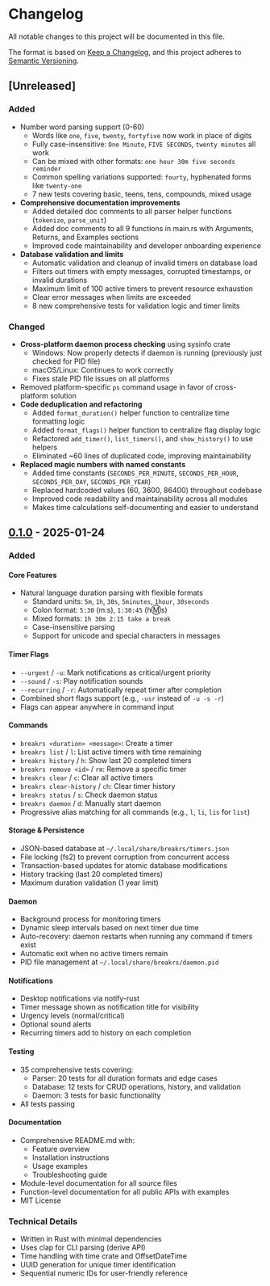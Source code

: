 # Changelog

All notable changes to this project will be documented in this file.

The format is based on [Keep a Changelog](https://keepachangelog.com/en/1.0.0/),
and this project adheres to [Semantic Versioning](https://semver.org/spec/v2.0.0.html).

## [Unreleased]

### Added
- Number word parsing support (0-60)
  - Words like `one`, `five`, `twenty`, `fortyfive` now work in place of digits
  - Fully case-insensitive: `One Minute`, `FIVE SECONDS`, `twenty minutes` all work
  - Can be mixed with other formats: `one hour 30m five seconds reminder`
  - Common spelling variations supported: `fourty`, hyphenated forms like `twenty-one`
  - 7 new tests covering basic, teens, tens, compounds, mixed usage
- **Comprehensive documentation improvements**
  - Added detailed doc comments to all parser helper functions (`tokenize`, `parse_unit`)
  - Added doc comments to all 9 functions in main.rs with Arguments, Returns, and Examples sections
  - Improved code maintainability and developer onboarding experience
- **Database validation and limits**
  - Automatic validation and cleanup of invalid timers on database load
  - Filters out timers with empty messages, corrupted timestamps, or invalid durations
  - Maximum limit of 100 active timers to prevent resource exhaustion
  - Clear error messages when limits are exceeded
  - 8 new comprehensive tests for validation logic and timer limits

### Changed
- **Cross-platform daemon process checking** using sysinfo crate
  - Windows: Now properly detects if daemon is running (previously just checked for PID file)
  - macOS/Linux: Continues to work correctly
  - Fixes stale PID file issues on all platforms
- Removed platform-specific `ps` command usage in favor of cross-platform solution
- **Code deduplication and refactoring**
  - Added `format_duration()` helper function to centralize time formatting logic
  - Added `format_flags()` helper function to centralize flag display logic
  - Refactored `add_timer()`, `list_timers()`, and `show_history()` to use helpers
  - Eliminated ~60 lines of duplicated code, improving maintainability
- **Replaced magic numbers with named constants**
  - Added time constants (`SECONDS_PER_MINUTE`, `SECONDS_PER_HOUR`, `SECONDS_PER_DAY`, `SECONDS_PER_YEAR`)
  - Replaced hardcoded values (60, 3600, 86400) throughout codebase
  - Improved code readability and maintainability across all modules
  - Makes time calculations self-documenting and easier to understand

## [0.1.0] - 2025-01-24

### Added

#### Core Features
- Natural language duration parsing with flexible formats
  - Standard units: `5m`, `1h`, `30s`, `5minutes`, `1hour`, `30seconds`
  - Colon format: `5:30` (m:s), `1:30:45` (h:m:s)
  - Mixed formats: `1h 30m 2:15 take a break`
  - Case-insensitive parsing
  - Support for unicode and special characters in messages

#### Timer Flags
- `--urgent` / `-u`: Mark notifications as critical/urgent priority
- `--sound` / `-s`: Play notification sounds
- `--recurring` / `-r`: Automatically repeat timer after completion
- Combined short flags support (e.g., `-usr` instead of `-u -s -r`)
- Flags can appear anywhere in command input

#### Commands
- `breakrs <duration> <message>`: Create a timer
- `breakrs list` / `l`: List active timers with time remaining
- `breakrs history` / `h`: Show last 20 completed timers
- `breakrs remove <id>` / `rm`: Remove a specific timer
- `breakrs clear` / `c`: Clear all active timers
- `breakrs clear-history` / `ch`: Clear timer history
- `breakrs status` / `s`: Check daemon status
- `breakrs daemon` / `d`: Manually start daemon
- Progressive alias matching for all commands (e.g., `l`, `li`, `lis` for `list`)

#### Storage & Persistence
- JSON-based database at `~/.local/share/breakrs/timers.json`
- File locking (fs2) to prevent corruption from concurrent access
- Transaction-based updates for atomic database modifications
- History tracking (last 20 completed timers)
- Maximum duration validation (1 year limit)

#### Daemon
- Background process for monitoring timers
- Dynamic sleep intervals based on next timer due time
- Auto-recovery: daemon restarts when running any command if timers exist
- Automatic exit when no active timers remain
- PID file management at `~/.local/share/breakrs/daemon.pid`

#### Notifications
- Desktop notifications via notify-rust
- Timer message shown as notification title for visibility
- Urgency levels (normal/critical)
- Optional sound alerts
- Recurring timers add to history on each completion

#### Testing
- 35 comprehensive tests covering:
  - Parser: 20 tests for all duration formats and edge cases
  - Database: 12 tests for CRUD operations, history, and validation
  - Daemon: 3 tests for basic functionality
- All tests passing

#### Documentation
- Comprehensive README.md with:
  - Feature overview
  - Installation instructions
  - Usage examples
  - Troubleshooting guide
- Module-level documentation for all source files
- Function-level documentation for all public APIs with examples
- MIT License

### Technical Details
- Written in Rust with minimal dependencies
- Uses clap for CLI parsing (derive API)
- Time handling with time crate and OffsetDateTime
- UUID generation for unique timer identification
- Sequential numeric IDs for user-friendly reference

[0.1.0]: https://github.com/sqrew/breakrs/releases/tag/v0.1.0
